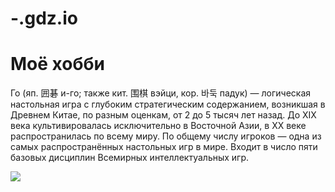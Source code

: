 # -.gdz.io
<html>
 <head></head>
 <h1>Моё хобби</h1>
 <p>Го (яп. 囲碁 и-го; также кит. 围棋 вэйци, кор. 바둑 падук) — логическая настольная игра с глубоким стратегическим содержанием, возникшая в Древнем Китае, по разным оценкам, от 2 до 5 тысяч лет назад. До XIX века культивировалась исключительно в Восточной Азии, в XX веке распространилась по всему миру. По общему числу игроков — одна из самых распространённых настольных игр в мире. Входит в число пяти базовых дисциплин Всемирных интеллектуальных игр.</p>
 <img width="//600 400" src="https://cossacksnn.ru/wp-content/uploads/2020/01/go-3.jpg ">

